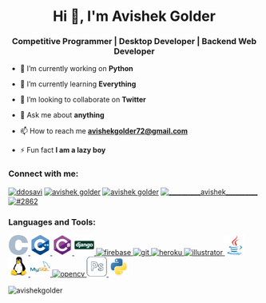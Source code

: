<h1 align="center">Hi 👋, I'm Avishek Golder</h1>
<h3 align="center">Competitive Programmer | Desktop Developer | Backend Web Developer</h3>

- 🔭 I’m currently working on **Python**

- 🌱 I’m currently learning **Everything**

- 👯 I’m looking to collaborate on **Twitter**

- 💬 Ask me about **anything**

- 📫 How to reach me **avishekgolder72@gmail.com**

- ⚡ Fun fact **I am a lazy boy**

<h3 align="left">Connect with me:</h3>
<p align="left">
<a href="https://twitter.com/ddosavi" target="blank"><img align="center" src="https://cdn.jsdelivr.net/npm/simple-icons@3.0.1/icons/twitter.svg" alt="ddosavi" height="30" width="40" /></a>
<a href="https://linkedin.com/in/avishek golder" target="blank"><img align="center" src="https://cdn.jsdelivr.net/npm/simple-icons@3.0.1/icons/linkedin.svg" alt="avishek golder" height="30" width="40" /></a>
<a href="https://fb.com/avishek golder" target="blank"><img align="center" src="https://cdn.jsdelivr.net/npm/simple-icons@3.0.1/icons/facebook.svg" alt="avishek golder" height="30" width="40" /></a>
<a href="https://instagram.com/__________avishek__________" target="blank"><img align="center" src="https://cdn.jsdelivr.net/npm/simple-icons@3.0.1/icons/instagram.svg" alt="__________avishek__________" height="30" width="40" /></a>
<a href="https://discord.gg/#2862" target="blank"><img align="center" src="https://cdn.jsdelivr.net/npm/simple-icons@3.0.1/icons/discord.svg" alt="#2862" height="30" width="40" /></a>
</p>

<h3 align="left">Languages and Tools:</h3>
<p align="left"> <a href="https://www.cprogramming.com/" target="_blank"> <img src="https://raw.githubusercontent.com/devicons/devicon/master/icons/c/c-original.svg" alt="c" width="40" height="40"/> </a> <a href="https://www.w3schools.com/cpp/" target="_blank"> <img src="https://raw.githubusercontent.com/devicons/devicon/master/icons/cplusplus/cplusplus-original.svg" alt="cplusplus" width="40" height="40"/> </a> <a href="https://www.w3schools.com/cs/" target="_blank"> <img src="https://raw.githubusercontent.com/devicons/devicon/master/icons/csharp/csharp-original.svg" alt="csharp" width="40" height="40"/> </a> <a href="https://www.djangoproject.com/" target="_blank"> <img src="https://raw.githubusercontent.com/devicons/devicon/master/icons/django/django-original.svg" alt="django" width="40" height="40"/> </a> <a href="https://firebase.google.com/" target="_blank"> <img src="https://www.vectorlogo.zone/logos/firebase/firebase-icon.svg" alt="firebase" width="40" height="40"/> </a> <a href="https://git-scm.com/" target="_blank"> <img src="https://www.vectorlogo.zone/logos/git-scm/git-scm-icon.svg" alt="git" width="40" height="40"/> </a> <a href="https://heroku.com" target="_blank"> <img src="https://www.vectorlogo.zone/logos/heroku/heroku-icon.svg" alt="heroku" width="40" height="40"/> </a> <a href="https://www.adobe.com/in/products/illustrator.html" target="_blank"> <img src="https://www.vectorlogo.zone/logos/adobe_illustrator/adobe_illustrator-icon.svg" alt="illustrator" width="40" height="40"/> </a> <a href="https://www.java.com" target="_blank"> <img src="https://raw.githubusercontent.com/devicons/devicon/master/icons/java/java-original.svg" alt="java" width="40" height="40"/> </a> <a href="https://www.linux.org/" target="_blank"> <img src="https://raw.githubusercontent.com/devicons/devicon/master/icons/linux/linux-original.svg" alt="linux" width="40" height="40"/> </a> <a href="https://www.mysql.com/" target="_blank"> <img src="https://raw.githubusercontent.com/devicons/devicon/master/icons/mysql/mysql-original-wordmark.svg" alt="mysql" width="40" height="40"/> </a> <a href="https://opencv.org/" target="_blank"> <img src="https://www.vectorlogo.zone/logos/opencv/opencv-icon.svg" alt="opencv" width="40" height="40"/> </a> <a href="https://www.photoshop.com/en" target="_blank"> <img src="https://raw.githubusercontent.com/devicons/devicon/master/icons/photoshop/photoshop-line.svg" alt="photoshop" width="40" height="40"/> </a> <a href="https://www.python.org" target="_blank"> <img src="https://raw.githubusercontent.com/devicons/devicon/master/icons/python/python-original.svg" alt="python" width="40" height="40"/> </a> </p>

<p><img align="center" src="https://github-readme-stats.vercel.app/api/top-langs?username=avishekgolder&show_icons=true&locale=en&layout=compact" alt="avishekgolder" /></p>
